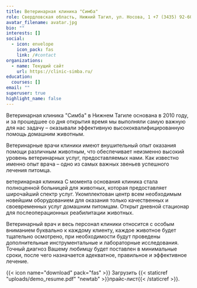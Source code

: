 ```yaml
---
title: Ветеринарная клиника "Симба"
role: Свердловская область, Нижний Тагил, ул. Носова, 1 +7 (3435) 92-60-73
avatar_filename: avatar.jpg
bio: ""
interests: []
social:
  - icon: envelope
    icon_pack: fas
    link: /#contact
organizations:
  - name: Текущий сайт
    url: https://clinic-simba.ru/
education:
  courses: []
email: ""
superuser: true
highlight_name: false
---
```

Ветеринарная клиника "Симба" в Нижнем Тагиле основана в 2010 году, и за прошедшее со дня открытия время мы выполняли самую важную для нас задачу – оказывали эффективную высококвалифицированную помощь домашним животным.

   Ветеринарные врачи клиники имеют внушительный опыт оказания помощи различным животным, что обеспечивает неизменно высокий уровень ветеринарных услуг, предоставляемых нами. Как известно именно опыт врача – одно из самых важных звеньев успешного лечения питомца.

ветеринарная клиника   С момента основания клиника стала полноценной больницей для животных, которая предоставляет широчайший спектр услуг. Укомплектован центр всем необходимым новейшим оборудованием для оказания только качественных и своевременных услуг домашним питомцам. Открыт дневной стационар для послеоперационных реабилитации животных.

   Ветеринарный врач и весь персонал клиники относится с особым вниманием буквально к каждому клиенту, каждое животное будет тщательно осмотрено, при необходимости будут проведены дополнительные инструментальные и лабораторные исследования. Точный диагноз Вашему любимцу будет поставлен в минимальные сроки, после чего назначается адекватное, правильное и эффективное лечение.

{{< icon name="download" pack="fas" >}} Загрузить {{< staticref "uploads/demo_resume.pdf" "newtab" >}}прайс-лист{{< /staticref >}}.